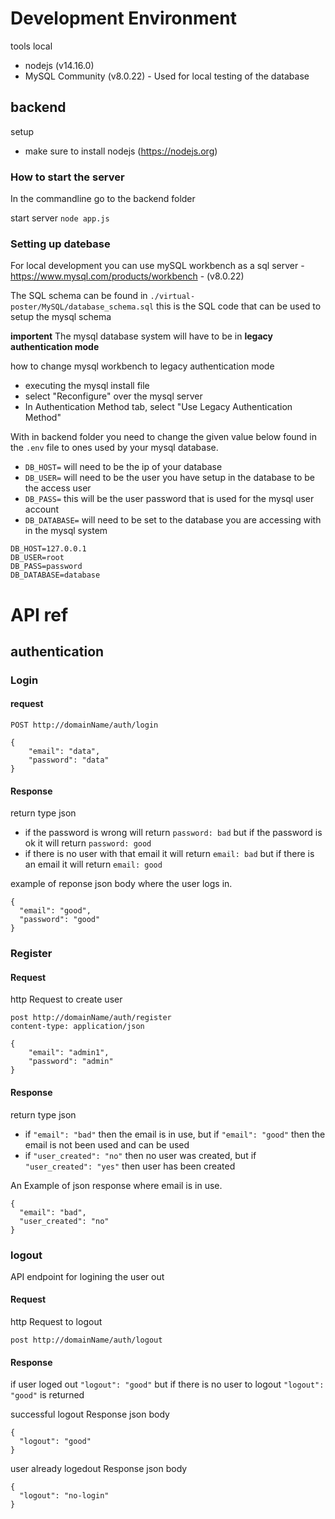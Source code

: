 # Development Environment

tools local

- nodejs (v14.16.0)
- MySQL Community (v8.0.22) - Used for local testing of the database

## backend
setup

- make sure to install nodejs (https://nodejs.org)

### How to start the server
In the commandline go to the backend folder 

start server ```node app.js```

### Setting up datebase
[](./GRD_V4.png)

For local development you can use mySQL workbench as a sql server - https://www.mysql.com/products/workbench - (v8.0.22)

The SQL schema can be found in `./virtual-poster/MySQL/database_schema.sql` this is the SQL code that can be used to setup the mysql schema

**importent** The mysql database system will have to be in **legacy authentication mode**

how to change mysql workbench to legacy authentication mode

- executing the mysql install file
- select "Reconfigure" over the mysql server
- In Authentication Method tab, select "Use Legacy Authentication Method"


With in backend folder you need to change the given value below found in the `.env` file to ones used by your mysql database. 

- `DB_HOST=` will need to be the ip of your database
- `DB_USER=` will need to be the user you have setup in the database to be the access user
- `DB_PASS=` this will be the user password that is used for the mysql user account
- `DB_DATABASE=` will need to be set to the database you are accessing with in the mysql system

```
DB_HOST=127.0.0.1
DB_USER=root
DB_PASS=password
DB_DATABASE=database
```

# API ref

## authentication

### Login

#### request

```
POST http://domainName/auth/login

{
    "email": "data",
    "password": "data"
}

```

#### Response
return type json

- if the password is wrong will return `password: bad` but if the password is ok it will return `password: good`
- if there is no user with that email it will return `email: bad` but if there is an email it will return `email: good`

example of reponse json body where the user logs in.
```
{
  "email": "good",
  "password": "good"
}
```
### Register

#### Request
http Request to create user

```
post http://domainName/auth/register
content-type: application/json

{
    "email": "admin1",
    "password": "admin"
}
```

#### Response
return type json

- if `"email": "bad"` then the email is in use, but if `"email": "good"` then the email is not been used and can be used
- if `"user_created": "no"` then no user was created, but if `"user_created": "yes"` then user has been created

An Example of json response where email is in use.
```
{
  "email": "bad",
  "user_created": "no"
}
```

### logout
API endpoint for logining the user out

#### Request
http Request to logout

```
post http://domainName/auth/logout
```

#### Response
if user loged out `"logout": "good"` but if there is no user to logout `"logout": "good"` is returned

successful logout Response json body

```
{
  "logout": "good"
}
```

user already logedout Response json body

```
{
  "logout": "no-login"
}
```